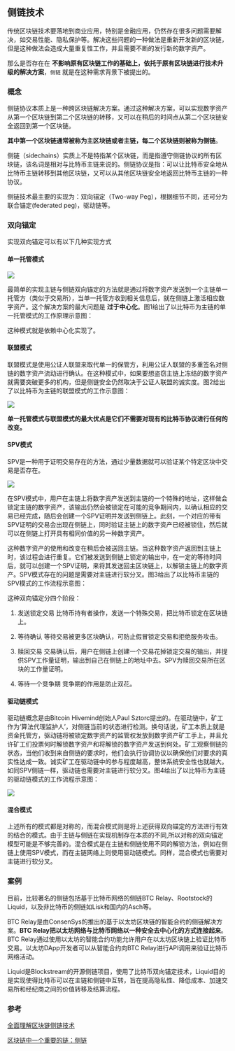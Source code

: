 ## 侧链技术

传统区块链技术要落地到商业应用，特别是金融应用，仍然存在很多问题需要解决，如交易性能、隐私保护等。解决这些问题的一种做法是重新开发新的区块链，但是这种做法会造成大量重复性工作，并且需要不断的发行新的数字资产。

那么是否存在在 **不影响原有区块链工作的基础上，依托于原有区块链进行技术升级的解决方案**，`侧链` 就是在这种需求背景下被提出的。

### 概念
侧链协议本质上是一种跨区块链解决方案。通过这种解决方案，可以实现数字资产从第一个区块链到第二个区块链的转移，又可以在稍后的时间点从第二个区块链安全返回到第一个区块链。

**其中第一个区块链通常被称为主区块链或者主链，每二个区块链则被称为侧链**。

侧链（sidechains）实质上不是特指某个区块链，而是指遵守侧链协议的所有区块链，该名词是相对与比特币主链来说的。侧链协议是指：可以让比特币安全地从比特币主链转移到其他区块链，又可以从其他区块链安全地返回比特币主链的一种协议。

侧链技术最主要的实现为：双向锚定（Two-way Peg），根据细节不同，还可分为联合锚定(federated peg)，驱动链等。

### 双向锚定
实现双向锚定可以有以下几种实现方式


#### 单一托管模式
![](image/sidechain1.jpg)

最简单的实现主链与侧链双向锚定的方法就是通过将数字资产发送到一个主链单一托管方（类似于交易所），当单一托管方收到相关信息后，就在侧链上激活相应数字资产。这个解决方案的最大问题是 **过于中心化**。图1给出了以比特币为主链的单一托管模式的工作原理示意图：

这种模式就是依赖中心化实现了。

#### 联盟模式
联盟模式是使用公证人联盟来取代单一的保管方，利用公证人联盟的多重签名对侧链的数字资产流动进行确认。在这种模式中，如果要想盗窃主链上冻结的数字资产就需要突破更多的机构，但是侧链安全仍然取决于公证人联盟的诚实度。图2给出了以比特币为主链的联盟模式的工作示意图：

![](image/sidechain2.jpg)

**单一托管模式与联盟模式的最大优点是它们不需要对现有的比特币协议进行任何的改变。**

#### SPV模式

SPV是一种用于证明交易存在的方法，通过少量数据就可以验证某个特定区块中交易是否存在。

![](image/sidechain0.jpg)

在SPV模式中，用户在主链上将数字资产发送到主链的一个特殊的地址，这样做会锁定主链的数字资产，该输出仍然会被锁定在可能的竞争期间内，以确认相应的交易已经完成，随后会创建一个SPV证明并发送到侧链上。此刻，一个对应的带有SPV证明的交易会出现在侧链上，同时验证主链上的数字资产已经被锁住，然后就可以在侧链上打开具有相同价值的另一种数字资产。

这种数字资产的使用和改变在稍后会被送回主链。当这种数字资产返回到主链上时，该过程会进行重复。它们被发送到侧链上锁定的输出中，在一定的等待时间后，就可以创建一个SPV证明，来将其发送回主区块链上，以解锁主链上的数字资产。SPV模式存在的问题是需要对主链进行软分叉。图3给出了以比特币主链的SPV模式的工作流程示意图：

这种双向锚定分四个阶段：

1. 发送锁定交易
比特币持有者操作，发送一个特殊交易，把比特币锁定在区块链上。

2. 等待确认
等待交易被更多区块确认，可防止假冒锁定交易和拒绝服务攻击。

3. 赎回交易
交易确认后，用户在侧链上创建一个交易花掉锁定交易的输出，并提供SPV工作量证明，输出到自己在侧链上的地址中去。SPV为赎回交易所在区块的工作量证明。

4. 等待一个竞争期
竞争期的作用是防止双花。

#### 驱动链模式
驱动链概念是由Bitcoin Hivemind创始人Paul Sztorc提出的。在驱动链中，矿工作为‘算法代理监护人’，对侧链当前的状态进行检测。换句话说，矿工本质上就是资金托管方，驱动链将被锁定数字资产的监管权发放到数字资产矿工手上，并且允许矿工们投票何时解锁数字资产和将解锁的数字资产发送到何处。矿工观察侧链的状态，当他们收到来自侧链的要求时，他们会执行协调协议以确保他们对要求的真实性达成一致。诚实矿工在驱动链中的参与程度越高，整体系统安全性也就越大。如同SPV侧链一样，驱动链也需要对主链进行软分叉。图4给出了以比特币为主链的驱动链模式的工作流程示意图：

![](image/sidechain3.jpg)

#### 混合模式
上述所有的模式都是对称的，而混合模式则是将上述获得双向锚定的方法进行有效的结合的模式。由于主链与侧链在实现机制存在本质的不同,所以对称的双向锚定模型可能是不够完善的。混合模式是在主链和侧链使用不同的解锁方法，例如在侧链上使用SPV模式，而在主链网络上则使用驱动链模式。同样，混合模式也需要对主链进行软分叉。

### 案例
目前，比较著名的侧链包括基于比特币网络的侧链BTC Relay、Rootstock的Liquid，以及非比特币的侧链如Lisk和国内的Asch等。

BTC Relay是由ConsenSys的推出的基于以太坊区块链的智能合约的侧链解决方案。**BTC Relay把以太坊网络与比特币网络以一种安全去中心化的方式连接起来**。BTC Relay通过使用以太坊的智能合约功能允许用户在以太坊区块链上验证比特币交易。以太坊DApp开发者可以从智能合约向BTC Relay进行API调用来验证比特币网络活动。



Liquid是Blockstream的开源侧链项目，使用了比特币双向锚定技术，Liquid目的是实现使得比特币可以在主链和侧链中互转，旨在提高隐私性、降低成本、加速交易所和经纪商之间的价值转移及结算流程。

### 参考

[全面理解区块链侧链技术](https://zhuanlan.zhihu.com/p/42769604)

[区块链中一个重要的链：侧链](https://steemit.com/cn/@monkeyplayfire/62v4en)
